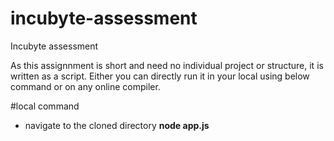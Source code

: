 # incubyte-assessment
Incubyte assessment

As this assignnment is short and need no individual project or structure, it is written as a script. Either you can directly run it in your local using below command or on any online compiler.

#local command
- navigate to the cloned directory
**node app.js**

